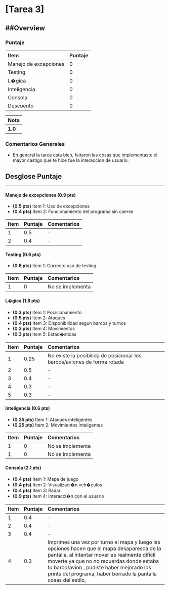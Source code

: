 # [Tarea 3]

##Overview
----------


### Puntaje
| Item | Puntaje |
|:--------|:--------|
| Manejo de excepciones | 0 |
| Testing | 0 |
| L�gica | 0 |
| Inteligencia | 0 |
| Consola | 0 |
| Descuento | 0 |

| Nota |
|:-----|
| **1.0** |

### Comentarios Generales
* En general la tarea esta bien, faltaron las cosas que implementaste el mayor castigo que te hice fue la interaccion de usuario.

## Desglose Puntaje
----------

#### Manejo de excepciones   **(0.9 pts)**

* **(0.5 pts)** Item 1: Uso de excepciones
* **(0.4 pts)** Item 2: Funcionamiento del programa sin caerse

| Item | Puntaje | Comentarios |
|:--------|:--------|:--------|
| 1 | 0.5 | - |
| 2 | 0.4 | - |


#### Testing **(0.6 pts)**

* **(0.6 pts)** Item 1: Correcto uso de testing

| Item | Puntaje | Comentarios |
|:--------|:--------|:--------|
| 1 | 0 | No se implementa |


#### L�gica **(1.8 pts)**

* **(0.3 pts)** Item 1:	Pocisionamiento
* **(0.5 pts)** Item 2: Ataques
* **(0.4 pts)** Item 3: Disponibilidad segun barcos y turnos
* **(0.3 pts)** Item 4: Movimientos
* **(0.3 pts)** Item 5: Estad�sticas

| Item | Puntaje | Comentarios |
|:--------|:--------|:--------|
| 1 | 0.25 | No existe la posibilida de posicionar los barcos/aviones de forma rotada|
| 2 | 0.5 | - |
| 3 | 0.4 | - |
| 4 | 0.3 | - |
| 5 | 0.3 | - |


#### Inteligencia **(0.6 pts)**

* **(0.35 pts)** Item 1: Ataques inteligentes
* **(0.25 pts)** Item 2: Movimientos inteligentes

| Item | Puntaje | Comentarios |
|:--------|:--------|:--------|
| 1 | 0 | No se implementa |
| 1 | 0 | No se implementa |


#### Consola **(2.1 pts)**
* **(0.4 pts)** Item 1: Mapa de juego
* **(0.4 pts)** Item 2: Visualizaci�n veh�culos
* **(0.4 pts)** Item 3: Radar
* **(0.9 pts)** Item 4: Interacci�n con el usuario

| Item | Puntaje | Comentarios |
|:--------|:--------|:--------|
| 1 | 0.4 | - |
| 2 | 0.4 | - |
| 3 | 0.4 | - |
| 4 | 0.3 | Imprimes una vez por turno el mapa y luego las opciones hacen que el mapa desaparesca de la pantalla, al intentar mover es realmente dificil moverte ya que no no recuerdas donde estaba tu barco/avion , pudiste haber mejorado los prints del programa, haber borrado la pantalla cosas del estilo,  |
